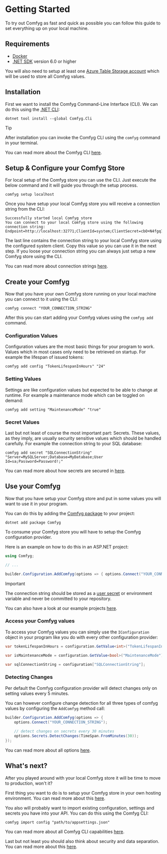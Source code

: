 ﻿# Getting Started

To try out Comfyg as fast and quick as possible you can follow this guide to set everything up on your local machine.

## Requirements

- [Docker](https://docs.docker.com/get-docker)
- [.NET SDK](https://dotnet.microsoft.com/en-us/download/dotnet) version 6.0 or higher

You will also need to setup at least
one [Azure Table Storage account](https://learn.microsoft.com/en-us/azure/storage/common/storage-account-create?tabs=azure-portal)
which will be used to store all Comfyg values.

## Installation

First we want to install the Comfyg Command-Line Interface (CLI). We can do this using
the [.NET CLI](https://learn.microsoft.com/de-de/dotnet/core/tools/):

```shell
dotnet tool install --global Comfyg.Cli
```

> [!TIP]
> After installation you can invoke the Comfyg CLI using the `comfyg` command in your terminal.

You can read more about the Comfyg CLI [here](cli/index.md).

## Setup & Configure your Comfyg Store

For local setup of the Comfyg store you can use the CLI. Just execute the below command and it will guide you through
the setup process.

```shell
comfyg setup localhost
```

Once you have setup your local Comfyg store you will receive a connection string from the CLI:

```shell
Successfully started local Comfyg store
You can connect to your local Comfyg store using the following connection string:
Endpoint=http://localhost:32771;ClientId=system;ClientSecret=cbO+N4fgq7mOB813KuOfow0nfKFW+VyS3k4boosUzozn9vmOqvk32QCpxO1eQfxMxKcItHkYX7YUT9uSbP/84g==;
```

The last line contains the connection string to your local Comfyg store using the configured system client. Copy this
value so you can use it in the next step. If you loose your connection string you can always just setup a new Comfyg
store using the CLI.

You can read more about connection strings [here](connections.md).

## Create your Comfyg

Now that you have your own Comfyg store running on your local machine you can connect to it using the CLI:

```shell
comfyg connect "YOUR_CONNECTION_STRING"
```

After this you can start adding your Comfyg values using the `comfyg add` command.

### Configuration Values

Configuration values are the most basic things for your program to work. Values which in most cases only need to be
retrieved on startup. For example the lifespan of issued tokens:

```shell
comfyg add config "TokenLifespanInHours" "24"
```

### Setting Values

Settings are like configuration values but expected to be able to change at runtime. For example a maintenance mode
which can be toggled on demand:

```shell
comfyg add setting "MaintenanceMode" "true"
```

### Secret Values

Last but not least of course the most important part: Secrets. These values, as they imply, are usually security
sensitive values which should be handled carefully. For example the connection string to your SQL database:

```shell
comfyg add secret "SQLConnectionString" "Server=MySQLServer;Database=MyDatabase;User Id=sa;Password=Password!;"
```

You can read more about how secrets are secured in [here](security.md#encryption).

## Use your Comfyg

Now that you have setup your Comfyg store and put in some values you will want to use it in your program.

You can do this by adding the [Comfyg package](https://nuget.org/packages/Comfyg) to your project:

```shellc
dotnet add package Comfyg
```

To consume your Comfyg store you will have to setup the Comfyg configuration provider.

Here is an example on how to do this in an ASP.NET project:

```csharp
using Comfyg;

// ...

builder.Configuration.AddComfyg(options => { options.Connect("YOUR_CONNECTION_STRING"); });
```

> [!IMPORTANT]
> The connection string should be stored as
> a [user secret](https://learn.microsoft.com/en-us/aspnet/core/security/app-secrets) or environment variable and never be
> committed to your repository.

You can also have a look at our example projects [here](https://github.com/DavidVollmers/Comfyg/tree/main/examples).

### Access your Comfyg values

To access your Comfyg values you can simply use the `IConfiguration` object in your program like you do with every other
configuration provider:

```csharp
var tokenLifespanInHours = configuration.GetValue<int>("TokenLifespanInHours");

var isMaintenanceMode = configuration.GetValue<bool>("MaintenanceMode");

var sqlConnectionString = configuration["SQLConnectionString"];
```

### Detecting Changes

Per default the Comfyg configuration provider will detect changes only on setting values every 5 minutes.

You can however configure change detection for all three types of comfyg values by configuring the `AddComfyg` method
call:

```csharp 
builder.Configuration.AddComfyg(options => { 
    options.Connect("YOUR_CONNECTION_STRING");
    
    // detect changes on secrets every 30 minutes
    options.Secrets.DetectChanges(TimeSpan.FromMinutes(30));
});
```

You can read more about all options [here](xref:Comfyg.ComfygOptions).

## What's next?

After you played around with your local Comfyg store it will be time to move to production, won't it?

First thing you want to do is to setup your Comfyg store in your own hosting environment. You can read more about
this [here](hosting.md).

You also will probably want to import existing configuration, settings and secrets you have into your API. You can do
this using the Comfyg CLI:

```shell
comfyg import config "path/to/appsettings.json"
```

You can read more about all Comfyg CLI capabilities [here](cli/index.md#usage).

Last but not least you should also think about security and data separation. You can read more about
this [here](security.md).

